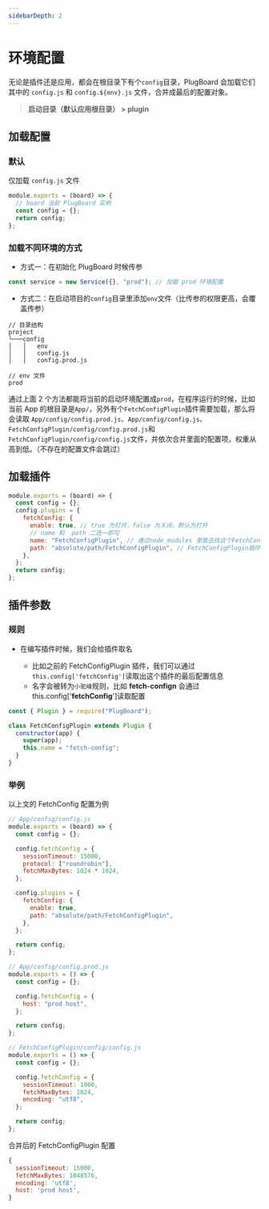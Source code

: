 ```yaml
---
sidebarDepth: 2
---
```


# 环境配置

无论是插件还是应用，都会在根目录下有个`config`目录，PlugBoard 会加载它们其中的 `config.js` 和 `config.${env}.js` 文件，合并成最后的配置对象。

> **启动目录（默认应用根目录） > plugin**

## 加载配置

### 默认

仅加载 `config.js` 文件

```javascript
module.exports = (board) => {
  // board 当前 PlugBoard 实例
  const config = {};
  return config;
};
```

### 加载不同环境的方式

- 方式一：在初始化 PlugBoard 时候传参

```javascript
const service = new Service({}, "prod"); // 加载 prod 环境配置
```

- 方式二：在启动项目的`config`目录里添加`env`文件（比传参的权限更高，会覆盖传参）

```
// 目录结构
project
└───config
│   │   env
│   │   config.js
│   │   config.prod.js
```

```
// env 文件
prod
```

通过上面 2 个方法都能将当前的启动环境配置成`prod`，在程序运行的时候，比如当前 App 的根目录是`App/`，另外有个`FetchConfigPlugin`插件需要加载，那么将会读取 `App/config/config.prod.js`、`App/config/config.js`、`FetchConfigPlugin/config/config.prod.js`和`FetchConfigPlugin/config/config.js`文件，并依次合并里面的配置项，权重从高到低。（不存在的配置文件会跳过）

## 加载插件

```js
module.exports = (board) => {
  const config = {};
  config.plugins = {
    fetchConfig: {
      enable: true, // true 为打开，false 为关闭，默认为打开
      // name 和  path 二选一即可
      name: "FetchConfigPlugin", // 通过node_modules 里面去找这个FetchConfigPlugin插件
      path: "absolute/path/FetchConfigPlugin", // FetchConfigPlugin插件在本地的绝对路径， 它将覆盖name参数
    },
  };
  return config;
};
```

## 插件参数

### 规则

- 在编写插件时候，我们会给插件取名

  - 比如之前的 FetchConfigPlugin 插件，我们可以通过`this.config['fetchConfig']`读取出这个插件的最后配置信息
  - 名字会被转为`小驼峰`规则，比如 **fetch-confign** 会通过 this.config['**fetchConfig**']读取配置

```javascript
const { Plugin } = require("PlugBoard");

class FetchConfigPlugin extends Plugin {
  constructor(app) {
    super(app);
    this.name = "fetch-config";
  }
}
```

### 举例

以上文的 FetchConfig 配置为例

```javascript
// App/config/config.js
module.exports = (board) => {
  const config = {};

  config.fetchConfig = {
    sessionTimeout: 15000,
    protocol: ["roundrobin"],
    fetchMaxBytes: 1024 * 1024,
  };

  config.plugins = {
    fetchConfig: {
      enable: true,
      path: "absolute/path/FetchConfigPlugin",
    },
  };

  return config;
};

// App/config/config.prod.js
module.exports = () => {
  const config = {};

  config.fetchConfig = {
    host: "prod host",
  };

  return config;
};

// FetchConfigPlugin/config/config.js
module.exports = () => {
  const config = {};

  config.fetchConfig = {
    sessionTimeout: 1000,
    fetchMaxBytes: 1024,
    encoding: "utf8",
  };

  return config;
};
```

合并后的 FetchConfigPlugin 配置

```javascript
{
  sessionTimeout: 15000,
  fetchMaxBytes: 1048576,
  encoding: 'utf8',
  host: 'prod host',
}
```
